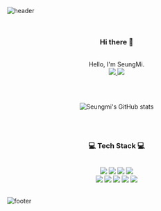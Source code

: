 ![header](https://capsule-render.vercel.app/api?type=waving&&color=gradient&height=100&section=header&fontSize=90)


<div align = "center">

<br>
<h3>Hi there 👋</h3><br>
Hello, I'm SeungMi.<br>

<a href="https://yessm621.github.io/">
<img src="https://img.shields.io/badge/Tech%20Blog-11B48A?style=flat-square&logo=Vimeo&logoColor=white&link=https://yessm621.github.io/"/>
</a>
<a href="mailto:yessm621@gmail.com">
<img src="https://img.shields.io/badge/Gmail-d14836?style=flat-square&logo=Gmail&logoColor=white&link=yessm621@gmail.com"/>
</a>

<br><br>

![Seungmi's GitHub stats](https://github-readme-stats.vercel.app/api?username=yessm621&show_icons=true&theme=dracula)




<br><br>
 
<h3>💻 Tech Stack 💻</h3>
 
<br>


<img src="https://img.shields.io/badge/SpringBoot-6DB33F?style=flat-square&logo=Spring&logoColor=white"/> 
<img src="https://img.shields.io/badge/Java-007396?style=flat-square&logo=Java&logoColor=white"/>
<img src="https://img.shields.io/badge/Django-092E20?style=flat-square&logo=Django&logoColor=white"/> 
<img src="https://img.shields.io/badge/Python-3776AB?style=flat-square&logo=Python&logoColor=white"/>
<br>
<img src="https://img.shields.io/badge/HTML-E34F26?style=flat-square&logo=HTML5&logoColor=white"/>
<img src="https://img.shields.io/badge/CSS-1572B6?style=flat-square&logo=CSS3&logoColor=white"/>
<img src="https://img.shields.io/badge/JavaScript-FFB13B?style=flat-square&logo=JavaScript&logoColor=white"/>
<img src="https://img.shields.io/badge/Mysql-E6B91E?style=flat-square&logo=MySql&logoColor=white"/>
<img src="https://img.shields.io/badge/Git-F05032?style=flat-square&logo=Git&logoColor=white"/>

</div>

<br>

![footer](https://capsule-render.vercel.app/api?type=waving&&color=gradient&height=100&section=footer&fontSize=90)
